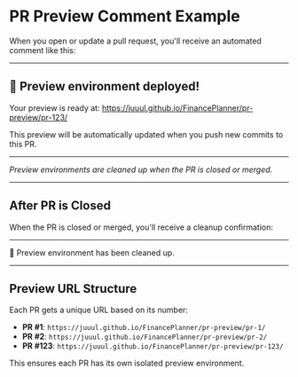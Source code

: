 # PR Preview Comment Example

When you open or update a pull request, you'll receive an automated comment like this:

---

## 🚀 Preview environment deployed!

Your preview is ready at: https://juuul.github.io/FinancePlanner/pr-preview/pr-123/

This preview will be automatically updated when you push new commits to this PR.

---
*Preview environments are cleaned up when the PR is closed or merged.*

---

## After PR is Closed

When the PR is closed or merged, you'll receive a cleanup confirmation:

---

🧹 Preview environment has been cleaned up.

---

## Preview URL Structure

Each PR gets a unique URL based on its number:

- **PR #1**: `https://juuul.github.io/FinancePlanner/pr-preview/pr-1/`
- **PR #2**: `https://juuul.github.io/FinancePlanner/pr-preview/pr-2/`
- **PR #123**: `https://juuul.github.io/FinancePlanner/pr-preview/pr-123/`

This ensures each PR has its own isolated preview environment.
